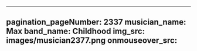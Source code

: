 ------
pagination_pageNumber: 2337
musician_name: Max
band_name: Childhood
img_src: images/musician2377.png
onmouseover_src: 
------